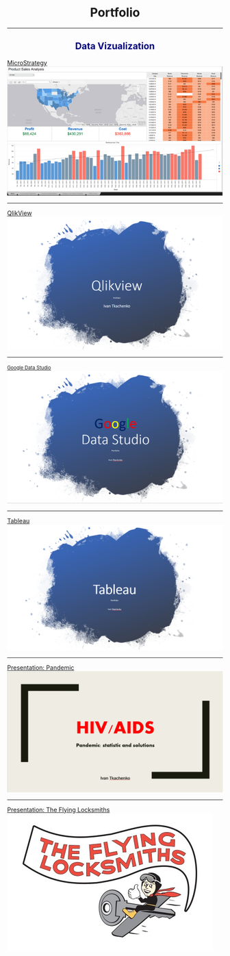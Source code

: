 <h1 style="text-align: center;"><span style="color= blue;"><strong>Portfolio</strong></span></h1>

---
<h2 style="text-align: center;"><span style="color: #000080;"><strong>Data Vizualization</strong></span></h2>


[MicroStrategy](/sample_page)
<img src="images/Micro.PNG"/>

---
[QlikView](/pdf/Qlik.pdf)
<img src="images/Qlik.PNG"/>

---
<span style="font-size:80%">[Google Data Studio](/pdf/Google1.pdf)</span>
<img src="images/Google.PNG"/>

---
[Tableau](/pdf/Tableau.pdf)
<img src="images/Tab.PNG"/>

---
[Presentation: Pandemic](/pdf/Pan.pdf)
<img src="images/HIV.PNG"/>

---
[Presentation: The Flying Locksmiths](/pdf/Lock.pdf)
<img src="images/Lock2.png"/>








